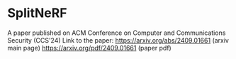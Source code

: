 # SplitNeRF
A paper published on ACM Conference on Computer and Communications Security (CCS'24)
Link to the paper: 
https://arxiv.org/abs/2409.01661 (arxiv main page)
https://arxiv.org/pdf/2409.01661 (paper pdf)
